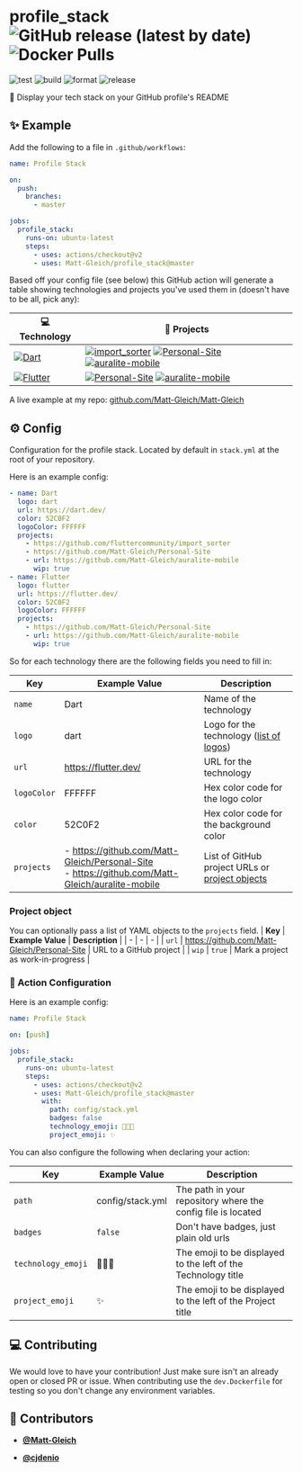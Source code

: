 <!-- DO NOT REMOVE - contributor_list:data:start:["Matt-Gleich", "cjdenio"]:end -->

# profile_stack ![GitHub release (latest by date)](https://img.shields.io/github/v/release/Matt-Gleich/profile_stack) ![Docker Pulls](https://img.shields.io/docker/pulls/mattgleich/profile_stack)

![test](https://github.com/Matt-Gleich/profile_stack/workflows/test/badge.svg)
![build](https://github.com/Matt-Gleich/profile_stack/workflows/build/badge.svg)
![format](https://github.com/Matt-Gleich/profile_stack/workflows/format/badge.svg)
![release](https://github.com/Matt-Gleich/profile_stack/workflows/release/badge.svg)

🚀 Display your tech stack on your GitHub profile's README

## ✨ Example

Add the following to a file in `.github/workflows`:

```yml
name: Profile Stack

on:
  push:
    branches:
      - master

jobs:
  profile_stack:
    runs-on: ubuntu-latest
    steps:
      - uses: actions/checkout@v2
      - uses: Matt-Gleich/profile_stack@master
```

Based off your config file (see below) this GitHub action will generate a table showing technologies and projects you've used them in (doesn't have to be all, pick any):

| 💻 **Technology**                                                                                                                     | 🚀 **Projects**                                                                                                                                                                                                                                                                                                                                                                                                                                                                                                                                                                                         |
| ------------------------------------------------------------------------------------------------------------------------------------- | ------------------------------------------------------------------------------------------------------------------------------------------------------------------------------------------------------------------------------------------------------------------------------------------------------------------------------------------------------------------------------------------------------------------------------------------------------------------------------------------------------------------------------------------------------------------------------------------------------- |
| [![Dart](https://img.shields.io/static/v1?label=&message=Dart&color=52C0F2&logo=dart&logoColor=white)](https://dart.dev/)             | [![import_sorter](https://img.shields.io/static/v1?label=&message=import_sorter&color=000605&logo=github&logoColor=white&labelColor=000605)](https://github.com/fluttercommunity/import_sorter) [![Personal-Site](https://img.shields.io/static/v1?label=&message=Personal-Site&color=000605&logo=github&logoColor=white&labelColor=000605)](https://github.com/Matt-Gleich/Personal-Site) [![auralite-mobile](https://img.shields.io/static/v1?label=&message=auralite-mobile%20%28WIP%29&color=000605&logo=github&logoColor=white&labelColor=000605)](https://github.com/Matt-Gleich/auralite-mobile) |
| [![Flutter](https://img.shields.io/static/v1?label=&message=Flutter&color=52C0F2&logo=flutter&logoColor=white)](https://flutter.dev/) | [![Personal-Site](https://img.shields.io/static/v1?label=&message=Personal-Site&color=000605&logo=github&logoColor=white&labelColor=000605)](https://github.com/Matt-Gleich/Personal-Site) [![auralite-mobile](https://img.shields.io/static/v1?label=&message=auralite-mobile%20%28WIP%29&color=000605&logo=github&logoColor=white&labelColor=000605)](https://github.com/Matt-Gleich/auralite-mobile)                                                                                                                                                                                                 |

A live example at my repo: [github.com/Matt-Gleich/Matt-Gleich](https://github.com/Matt-Gleich/Matt-Gleich)

## ⚙️ Config

Configuration for the profile stack. Located by default in `stack.yml` at the root of your repository.

Here is an example config:

```yml
- name: Dart
  logo: dart
  url: https://dart.dev/
  color: 52C0F2
  logoColor: FFFFFF
  projects:
    - https://github.com/fluttercommunity/import_sorter
    - https://github.com/Matt-Gleich/Personal-Site
    - url: https://github.com/Matt-Gleich/auralite-mobile
      wip: true
- name: Flutter
  logo: flutter
  url: https://flutter.dev/
  color: 52C0F2
  logoColor: FFFFFF
  projects:
    - https://github.com/Matt-Gleich/Personal-Site
    - url: https://github.com/Matt-Gleich/auralite-mobile
      wip: true
```

So for each technology there are the following fields you need to fill in:

| **Key**     | **Example Value**                                                                                    | **Description**                                                     |
| ----------- | ---------------------------------------------------------------------------------------------------- | ------------------------------------------------------------------- |
| `name`      | Dart                                                                                                 | Name of the technology                                              |
| `logo`      | dart                                                                                                 | Logo for the technology ([list of logos](https://simpleicons.org/)) |
| `url`       | https://flutter.dev/                                                                                 | URL for the technology                                              |
| `logoColor` | FFFFFF                                                                                               | Hex color code for the logo color                                   |
| `color`     | 52C0F2                                                                                               | Hex color code for the background color                             |
| `projects`  | - https://github.com/Matt-Gleich/Personal-Site <br> - https://github.com/Matt-Gleich/auralite-mobile | List of GitHub project URLs or [project objects](#project-object)   |

### Project object

You can optionally pass a list of YAML objects to the `projects` field.
| **Key** | **Example Value** | **Description** |
| - | - | - |
| `url` | https://github.com/Matt-Gleich/Personal-Site | URL to a GitHub project |
| `wip` | `true` | Mark a project as work-in-progress |

### 🦎 Action Configuration

Here is an example config:

```yaml
name: Profile Stack

on: [push]

jobs:
  profile_stack:
    runs-on: ubuntu-latest
    steps:
      - uses: actions/checkout@v2
      - uses: Matt-Gleich/profile_stack@master
        with:
          path: config/stack.yml
          badges: false
          technology_emoji: 👨🏻‍💻
          project_emoji: ✨
```

You can also configure the following when declaring your action:

| **Key**            | **Example Value** | **Description**                                               |
| ------------------ | ----------------- | ------------------------------------------------------------- |
| `path`             | config/stack.yml  | The path in your repository where the config file is located  |
| `badges`           | `false`           | Don't have badges, just plain old urls                        |
| `technology_emoji` | 👨🏻‍💻                | The emoji to be displayed to the left of the Technology title |
| `project_emoji`    | ✨                | The emoji to be displayed to the left of the Project title    |

## 💻 Contributing

We would love to have your contribution! Just make sure isn't an already open or closed PR or issue. When contributing use the `dev.Dockerfile` for testing so you don't change any environment variables.

<!-- DO NOT REMOVE - contributor_list:start -->

## 👥 Contributors

- **[@Matt-Gleich](https://github.com/Matt-Gleich)**

- **[@cjdenio](https://github.com/cjdenio)**

<!-- DO NOT REMOVE - contributor_list:end -->
